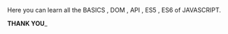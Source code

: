Here you can learn all the BASICS , DOM , API , ES5 , ES6  of  JAVASCRIPT. 

______________________________THANK YOU_______________________________
